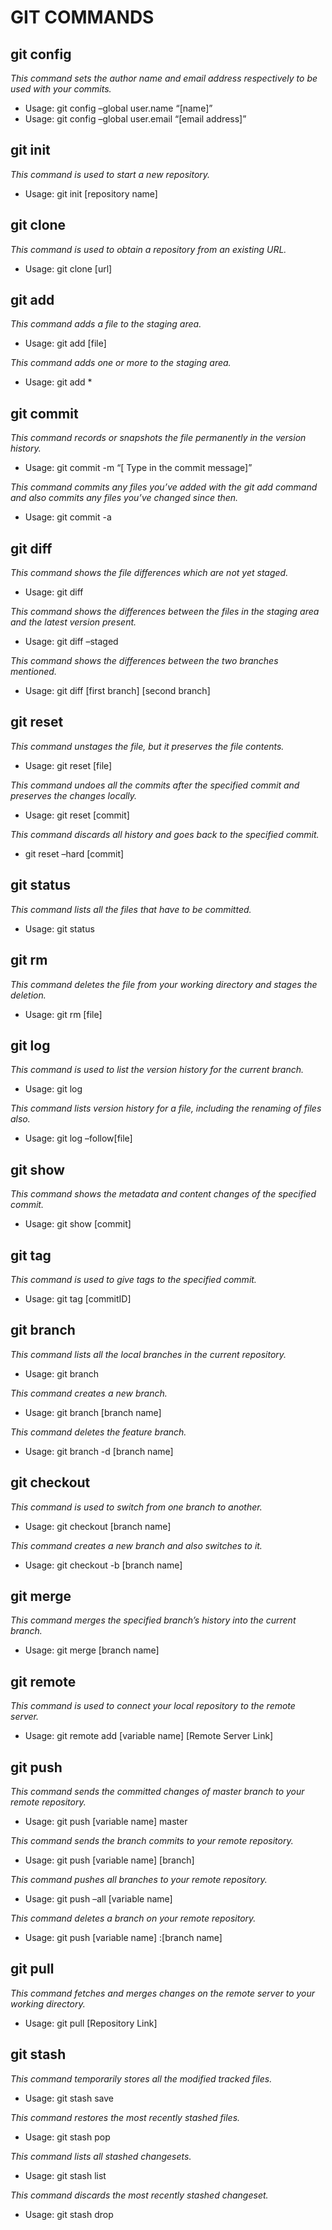 #  GIT COMMANDS 

## git config
_This command sets the author name and email address respectively to be used with your commits._
- Usage: git config –global user.name “[name]” 
- Usage: git config –global user.email “[email address]” 

## git init
_This command is used to start a new repository._
- Usage: git init [repository name]

## git clone
_This command is used to obtain a repository from an existing URL._
- Usage: git clone [url]

## git add
_This command adds a file to the staging area._
- Usage: git add [file]

_This command adds one or more to the staging area._
- Usage: git add *

## git commit
_This command records or snapshots the file permanently in the version history._
- Usage: git commit -m “[ Type in the commit message]” 

_This command commits any files you’ve added with the git add command and also commits any files you’ve changed since then._
- Usage: git commit -a 

## git diff
_This command shows the file differences which are not yet staged._
- Usage: git diff 

_This command shows the differences between the files in the staging area and the latest version present._
- Usage: git diff –staged 

_This command shows the differences between the two branches mentioned._
- Usage: git diff [first branch] [second branch] 

## git reset
_This command unstages the file, but it preserves the file contents._
- Usage: git reset [file] 

_This command undoes all the commits after the specified commit and preserves the changes locally._
- Usage: git reset [commit] 

_This command discards all history and goes back to the specified commit._
- git reset –hard [commit]

## git status
_This command lists all the files that have to be committed._
- Usage: git status

## git rm
_This command deletes the file from your working directory and stages the deletion._
- Usage: git rm [file]

## git log
_This command is used to list the version history for the current branch._
- Usage: git log

_This command lists version history for a file, including the renaming of files also._
- Usage: git log –follow[file]

## git show
_This command shows the metadata and content changes of the specified commit._
- Usage: git show [commit]

## git tag
_This command is used to give tags to the specified commit._
- Usage: git tag [commitID]

## git branch
_This command lists all the local branches in the current repository._
- Usage: git branch

_This command creates a new branch._
- Usage: git branch [branch name]

_This command deletes the feature branch._
- Usage: git branch -d [branch name]

## git checkout
_This command is used to switch from one branch to another._
- Usage: git checkout [branch name]

_This command creates a new branch and also switches to it._
- Usage: git checkout -b [branch name]

## git merge
_This command merges the specified branch’s history into the current branch._
- Usage: git merge [branch name]

## git remote
_This command is used to connect your local repository to the remote server._
- Usage: git remote add [variable name] [Remote Server Link]

## git push
_This command sends the committed changes of master branch to your remote repository._
- Usage: git push [variable name] master

_This command sends the branch commits to your remote repository._
- Usage: git push [variable name] [branch]

_This command pushes all branches to your remote repository._
- Usage: git push –all [variable name]

_This command deletes a branch on your remote repository._
- Usage: git push [variable name] :[branch name]

## git pull
_This command fetches and merges changes on the remote server to your working directory._
- Usage: git pull [Repository Link]

## git stash
_This command temporarily stores all the modified tracked files._
- Usage: git stash save

_This command restores the most recently stashed files._
- Usage: git stash pop 

_This command lists all stashed changesets._
- Usage: git stash list

_This command discards the most recently stashed changeset._
- Usage: git stash drop

